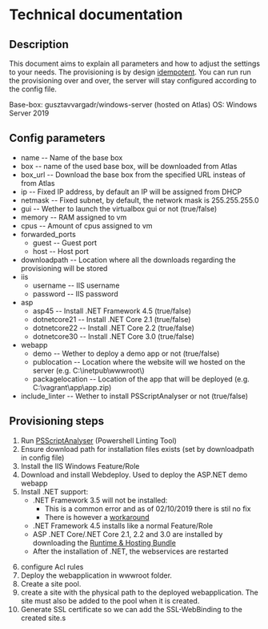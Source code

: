 # Technical documentation

## Description

This document aims to explain all parameters and how to adjust the settings to your needs.
The provisioning is by design [idempotent](https://en.wikipedia.org/wiki/Idempotence). You can run run the provisioning over and over, the server will stay configured according to the config file.


Base-box: gusztavvargadr/windows-server (hosted on Atlas)
OS: Windows Server 2019


## Config parameters

* name                -- Name of the base box
* box                 -- name of the used base box, will be downloaded from Atlas
* box_url             -- Download the base box from the specified URL insteas of from Atlas
* ip                  -- Fixed IP address, by default an IP will be assigned from DHCP
* netmask             -- Fixed subnet, by default, the network mask is 255.255.255.0
* gui                 -- Wether to launch the virtualbox gui or not (true/false)
* memory              -- RAM assigned to vm
* cpus                -- Amount of cpus assigned to vm
* forwarded_ports
    * guest           -- Guest port
    * host            -- Host port
* downloadpath        -- Location where all the downloads regarding the provisioning will be stored
* iis
    * username        -- IIS username
    * password        -- IIS password
* asp
    * asp45           -- Install .NET Framework 4.5 (true/false)
    * dotnetcore21    -- Install .NET Core 2.1 (true/false)
    * dotnetcore22    -- Install .NET Core 2.2 (true/false)
    * dotnetcore30    -- Install .NET Core 3.0 (true/false)
* webapp
    * demo            -- Wether to deploy a demo app or not (true/false)
    * publocation     -- Location where the website will we hosted on the server (e.g. C:\\inetpub\\wwwroot\\)
    * packagelocation -- Location of the app that will be deployed (e.g. C:\\vagrant\\app\\app.zip)
* include_linter      -- Wether to install PSScriptAnalyser or not (true/false)


## Provisioning steps

1. Run [PSScriptAnalyser](https://github.com/PowerShell/PSScriptAnalyzer) (Powershell Linting Tool)
2. Ensure download path for installation files exists (set by downloadpath in config file)
3. Install the IIS Windows Feature/Role
4. Download and install Webdeploy. Used to deploy the ASP.NET demo webapp
5. Install .NET support:
    * .NET Framework 3.5 will not be installed:
        - This is a common error and as of 02/10/2019 there is stil no fix
        - There is however a [workaround](https://sysmanrec.com/installing-net-framework-3-5-on-server-2019-fails)
    * .NET Framework 4.5 installs like a normal Feature/Role
    * ASP .NET Core/.NET Core 2.1, 2.2 and 3.0 are installed by downloading the [Runtime & Hosting Bundle](https://dotnet.microsoft.com/download/dotnet-core)
    * After the installation of .NET, the webservices are restarted
<!-- 6. Configure the website in IIS
7. Deploy the demo webapp:
    * Currently, we only supported to deploy using a .zip package
8. Download powershell script, used to generate a SSL certificate for the website
9. Add the certificate to the website on IIS -->
6. configure Acl rules
7. Deploy the webapplication in wwwroot folder.
8. Create a site pool.
9. create a site with the physical path to the deployed webapplication. The site must also be added to the pool when it is created.
10. Generate SSL certificate so we can add the SSL-WebBinding to the created site.s
